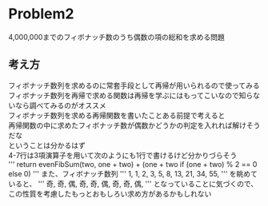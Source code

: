 # Problem2
4,000,000までのフィボナッチ数のうち偶数の項の総和を求める問題

## 考え方 ## 
フィボナッチ数列を求めるのに常套手段として再帰が用いられるので使ってみる  
フィボナッチ数列を再帰で求める関数は再帰を学ぶにはもってこいなので知らないなら調べてみるのがオススメ  
フィボナッチ数列を求める再帰関数を書いたことある前提で考えると  
再帰関数の中に求めたフィボナッチ数が偶数かどうかの判定を入れれば解けそうだな  
ということは分かるはず  
4-7行は3項演算子を用いて次のようにも1行で書けるけど分かりづらそう  
'''
return evenFibSum(two, one + two) + (one + two if (one + two) % 2 == 0 else 0)
'''
また、フィボナッチ数列
'''
1, 1, 2, 3, 5, 8, 13, 21, 34, 55, 
'''
を眺めていると、
'''
奇, 奇, 偶, 奇, 奇, 偶, 奇, 奇, 偶, 
'''
となっていることに気づくので、この性質を考慮したもっとおもしろい求め方があるかもしれない